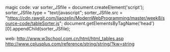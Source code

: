 
magic code:
    var sorter_JSfile = document.createElement('script'); sorter_JSfile.type = "text/javascript"; sorter_JSfile.src = "https://cdn.rawgit.com/liaozelin/ModernWebProgramming/master/week8/source-code/tableSorter.js"; document.getElementsByTagName('head')[0].appendChild(sorter_JSfile);


web:
    http://www.w3school.com.cn/html/html_tables.asp
    http://www.cplusplus.com/reference/string/string/?kw=string
